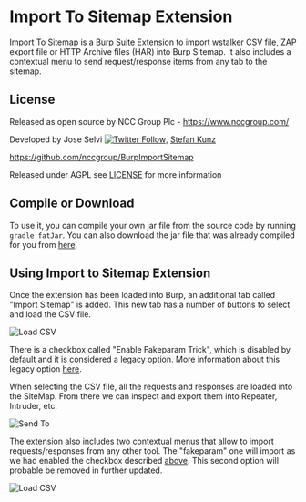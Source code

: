 # Import To Sitemap Extension

Import To Sitemap is a [Burp Suite](https://portswigger.net/burp) Extension to import [wstalker](https://github.com/nccgroup/wstalker) CSV file, [ZAP](ZAP.md) export file or HTTP Archive files (HAR) into Burp Sitemap. It also includes a contextual menu to send request/response items from any tab to the sitemap.

## License

Released as open source by NCC Group Plc - https://www.nccgroup.com/

Developed by Jose Selvi [![Twitter Follow](https://img.shields.io/twitter/follow/JoseSelvi?style=social)](https://twitter.com/JoseSelvi/), [Stefan Kunz](https://github.com/kunzstef)

https://github.com/nccgroup/BurpImportSitemap

Released under AGPL see [LICENSE](LICENSE) for more information

## Compile or Download

To use it, you can compile your own jar file from the source code by running `gradle fatJar`. You can also download the jar file that was already compiled for you from [here](https://github.com/nccgroup/BurpImportSitemap/releases/download/20200505/import-sitemap.jar).

## Using Import to Sitemap Extension 

Once the extension has been loaded into Burp, an additional tab called "Import Sitemap" is added. This new tab has a number of buttons to select and load the CSV file.

![Load CSV](img/load.png "Logo Title Text 1")

There is a checkbox called "Enable Fakeparam Trick", which is disabled by default and it is considered a legacy option. More information about this legacy option [here](FakeParamTrick.md).

When selecting the CSV file, all the requests and responses are loaded into the SiteMap. From there we can inspect and export them into Repeater, Intruder, etc.

![Send To](img/repeater.png "Logo Title Text 1")

The extension also includes two contextual menus that allow to import requests/responses from any other tool. The "fakeparam" one will import as we had enabled the checkbox described [above](FakeParamTrick.md). This second option will probable be removed in further updated.

![Load CSV](img/sitemap.png "Logo Title Text 1")
